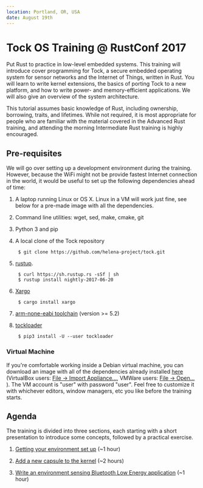 ```yaml
---
location: Portland, OR, USA
date: August 19th
---
```


# Tock OS Training @ RustConf 2017

Put Rust to practice in low-level embedded systems. This training will introduce
cover programming for Tock, a secure embedded operating system for sensor
networks and the Internet of Things, written in Rust. You will learn to write
kernel extensions, the basics of porting Tock to a new platform, and how to
write power- and memory-efficient applications. We will also give an overview of
the system architecture.

This tutorial assumes basic knowledge of Rust, including ownership, borrowing,
traits, and lifetimes. While not required, it is most appropriate for people who
are familiar with the material covered in the Advanced Rust training, and
attending the morning Intermediate Rust training is highly encouraged.

## Pre-requisites

We will go over setting up a development environment during the training.
However, because the WiFi might not be provide fastest Internet connection in
the world, it would be useful to set up the following dependencies ahead of
time:

1. A laptop running Linux or OS X. Linux in a VM will work just fine, see below
   for a pre-made image with all the dependencies.

2. Command line utilities: wget, sed, make, cmake, git

4. Python 3 and pip

5. A local clone of the Tock repository
     
        $ git clone https://github.com/helena-project/tock.git

6. [rustup](http://rustup.rs/).
     
        $ curl https://sh.rustup.rs -sSf | sh
        $ rustup install nightly-2017-06-20

7. [Xargo](https://github.com/japaric/xargo)
     
        $ cargo install xargo

8. [arm-none-eabi toolchain](https://developer.arm.com/open-source/gnu-toolchain/gnu-rm/downloads) (version >= 5.2)

9. [tockloader](https://github.com/helena-project/tockloader)
     
        $ pip3 install -U --user tockloader

### Virtual Machine

If you're comfortable working inside a Debian virtual machine, you can download
an image with all of the dependencies already installed
[here](https://www.dropbox.com/s/5km04herxa9h05w/Tock.ova?dl=0)
(VirtualBox users:
[File → Import Appliance...](https://docs.oracle.com/cd/E26217_01/E26796/html/qs-import-vm.html),
VMWare users:
[File → Open...](https://pubs.vmware.com/workstation-9/index.jsp?topic=%2Fcom.vmware.ws.using.doc%2FGUID-DDCBE9C0-0EC9-4D09-8042-18436DA62F7A.html)
).
The VM account is "user" with password "user".
Feel free to customize it with whichever editors, window managers, etc you like
before the training starts.

## Agenda

The training is divided into three sections, each starting with a short
presentation to introduce some concepts, followed by a practical exercise.

1. [Getting your environment set up](environment.md) (~1 hour)

2. [Add a new capsule to the kernel](capsule.md) (~2 hours)

3. [Write an environment sensing Bluetooth Low Energy
   application](application.md) (~1 hour)

